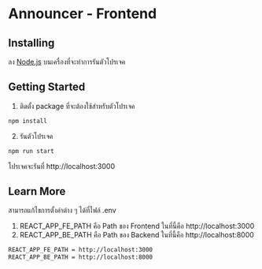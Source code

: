 # Announcer - Frontend
## Installing
ลง <a href="https://nodejs.org/en/download/">Node.js</a> บนเครื่องที่จะทำการรันตัวโปรเจค

## Getting Started
1. ติดตั้ง package ที่จะต้องใช้สำหรับตัวโปรเจค
```bash
npm install
```

2. รันตัวโปรเจค
```bash
npm run start
```
โปรเจคจะรันที่ http://localhost:3000

## Learn More
สามารถแก้ไขการตั้งค่าต่าง ๆ ได้ที่ไฟล์ .env
1. REACT_APP_FE_PATH คือ Path ของ Frontend ในที่นี้คือ http://localhost:3000
2. REACT_APP_BE_PATH คือ Path ของ Backend ในที่นี้คือ http://localhost:8000
```bash
REACT_APP_FE_PATH = http://localhost:3000
REACT_APP_BE_PATH = http://localhost:8000
```
